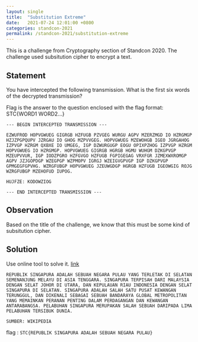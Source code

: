 ```yaml
---
layout: single
title:  "Substitution Extreme"
date:   2021-07-24 12:01:00 +0800
categories: standcon-2021
permalink: /standcon-2021/substitution-extreme
---
```


This is a challenge from Cryptography section of Standcon 2020. The challenge used subsitution cipher to encrypt a text.

## Statement

You have intercepted the following transmission. What is the first six words of the decrypted transmission?

Flag is the answer to the question enclosed with the flag format: STC{WORD1 WORD2...}

```
--- BEGIN INTERCEPTED TRANSMISSION ---

EZWUFROD HOPVGWUEG GIGRGB HZFUGB PZVGEG WURGU AGPV MZERZMGD IO HZRGMGP HZJZPGPQUPV JZRGAU IO GHOG MZPVVGEG. HOPVGWUEG MZEWOHGB IGEO JGRGAHOG IZPVGP HZRGM QXBXE IO UMGEG, IGP DZWURGUGP EOGU OPIXPZHOG IZPVGP HZRGM HOPVGWUEG IO HZRGMGP. HOPVGWUEG GIGRGB HGRGB HGMU WUHGM DZKGPVGP MZEUPVVUR, IGP IODZPGRO HZFGVGO HZFUGB FGPIGEGAG VRXFGR JZMEXWXROMGP AGPV JZJGOPDGP WZEGPGP WZPMOPV IGRGJ WZEIGVGPVGP IGP DZKGPVGP GPMGEGFGPVHG. WZRGFUBGP HOPVGWUEG JZEUWGDGP HGRGB HZFUGB IGEOWGIG ROJG WZRGFUBGP MZEHOFUD IUPOG.

HUJFZE: KODOWZIOG

--- END INTERCEPTED TRANSMISSION ---
```

## Observation

Based on the title of the challenge, we know that this must be some kind of subsitution cipher.

## Solution

Use online tool to solve it. [link](https://quipqiup.com/)

```
REPUBLIK SINGAPURA ADALAH SEBUAH NEGARA PULAU YANG TERLETAK DI SELATAN SEMENANJUNG MELAYU DI ASIA TENGGARA. SINGAPURA TERPISAH DARI MALAYSIA DENGAN SELAT JOHOR DI UTARA, DAN KEPULAUAN RIAU INDONESIA DENGAN SELAT SINGAPURA DI SELATAN. SINGAPURA ADALAH SALAH SATU PUSAT KEWANGAN TERUNGGUL, DAN DIKENALI SEBAGAI SEBUAH BANDARAYA GLOBAL METROPOLITAN YANG MEMAINKAN PERANAN PENTING DALAM PERDAGANGAN DAN KEWANGAN ANTARABANGSA. PELABUHAN SINGAPURA MERUPAKAN SALAH SEBUAH DARIPADA LIMA PELABUHAN TERSIBUK DUNIA. 

SUMBER: WIKIPEDIA
```

flag : `STC{REPUBLIK SINGAPURA ADALAH SEBUAH NEGARA PULAU}`
